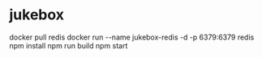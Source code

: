 # jukebox

docker pull redis
docker run --name jukebox-redis -d -p 6379:6379  redis
npm install
npm run build
npm start